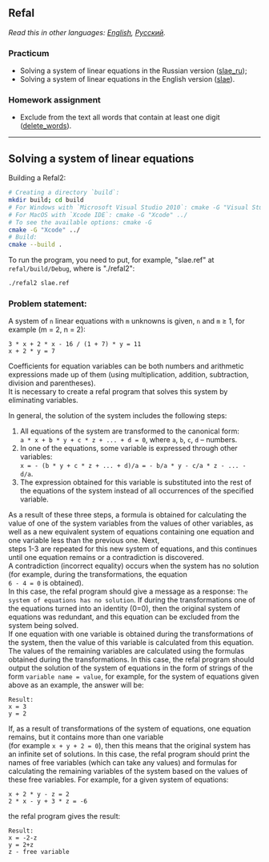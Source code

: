 ## Refal

*Read this in other languages: [English](README.md), [Русский](README.ru.md).*

### Practicum
- Solving a system of linear equations in the Russian version ([slae_ru](./slae_ru.ref));
- Solving a system of linear equations in the English version ([slae](./slae.ref)).

### Homework assignment
- Exclude from the text all words that contain at least one digit ([delete_words](./delete_words.ref)).

---

## Solving a system of linear equations

Building a Refal2:
```bash
# Creating a directory `build`:
mkdir build; cd build
# For Windows with `Microsoft Visual Studio 2010`: cmake -G "Visual Studio 10 2010" ../
# For MacOS with `Xcode IDE`: cmake -G "Xcode" ../
# To see the available options: cmake -G
cmake -G "Xcode" ../
# Build:
cmake --build .
```

To run the program, you need to put, for example, "slae.ref" at `refal/build/Debug`, where is "./refal2":
```bash
./refal2 slae.ref
```

### Problem statement:

A system of `n` linear equations with `m` unknowns is given, `n` and `m` ≥ 1, for example (m = 2, n = 2):
```none
3 * x + 2 * x - 16 / (1 + 7) * y = 11
x + 2 * y = 7
```

Coefficients for equation variables can be both numbers and arithmetic expressions made up of them (using multiplication, addition, subtraction, division and parentheses).<br>
It is necessary to create a refal program that solves this system by eliminating variables.<br>

In general, the solution of the system includes the following steps:
1) All equations of the system are transformed to the canonical form:<br>`a * x + b * y + c * z + ... + d = 0`,
where `a`, `b`, `c`, `d` – numbers.
2) In one of the equations, some variable is expressed through other variables:<br>
`x = - (b * y + c * z + ... + d)/a = - b/a * y - c/a * z - ... - d/a`.
3) The expression obtained for this variable is substituted into the rest of the equations of the system instead of all occurrences
of the specified variable.<br>

As a result of these three steps, a formula is obtained for calculating the value of one of the system variables from the values of other
variables, as well as a new equivalent system of equations containing one equation and one variable less than the previous one. Next,<br>
steps 1-3 are repeated for this new system of equations, and this continues until one equation remains or a contradiction is discovered.<br>
A contradiction (incorrect equality) occurs when the system has no solution (for example, during the transformations, the equation<br>
`6 - 4 = 0` is obtained).<br>
In this case, the refal program should give a message as a response: `The system of equations has no solution`.
If during the transformations one of the equations turned into an identity (0=0), then the original system of equations was redundant,
and this equation can be excluded from the system being solved.<br>
If one equation with one variable is obtained during the transformations of the system, then the value of this variable is calculated from
this equation. The values of the remaining variables are calculated using the formulas obtained during the transformations. In this case,
the refal program should output the solution of the system of equations in the form of strings of the form `variable name = value`,
for example, for the system of equations given above as an example, the answer will be:
```none
Result:
x = 3
y = 2
```
If, as a result of transformations of the system of equations, one equation remains, but it contains more than one variable<br>
(for example `x + y + 2 = 0`), then this means that the original system has an infinite set of solutions. In this case, the refal program
should print the names of free variables (which can take any values) and formulas for calculating the remaining variables of
the system based on the values of these free variables. For example, for a given system of equations:
```none
x + 2 * y - z = 2
2 * x - y + 3 * z = -6
```
the refal program gives the result:
```none
Result:
x = -2-z
y = 2+z
z - free variable
```
